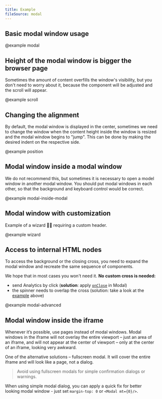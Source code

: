 ```yaml
---
title: Example
fileSource: modal
---
```


## Basic modal window usage

@example modal

## Height of the modal window is bigger the browser page

Sometimes the amount of content overfills the window's visibility, but you don't need to worry about it, because the component will be adjusted and the scroll will appear.

@example scroll

## Changing the alignment

By default, the modal window is displayed in the center, sometimes we need to change the window when the content height inside the window is resized and the modal window begins to "jump". This can be done by making the desired indent on the respective side.

@example position

## Modal window inside a modal window

We do not recommend this, but sometimes it is necessary to open a model window in another modal window. You should put modal windows in each other, so that the background and keyboard control would be correct.

@example modal-inside-modal

## Modal window with customization

Example of a wizard 🧙🏻 requiring a custom header.

@example wizard

## Access to internal HTML nodes

To access the background or the closing cross, you need to expand the modal window and recreate the same sequence of components.

We hope that in most cases you won't need it. **No custom cross is needed:**

- send Analytics by click (**solution**: apply [`onClose`](/components/modal/modal-api/#aa518f) in Modal)
- the spinner needs to overlap the cross (solution: take a look at the [example](/components/modal/modal-code/#adf9fc) above)

@example modal-advanced

## Modal window inside the iframe

Whenever it’s possible, use pages instead of modal windows. Modal windows in the iframe will not overlay the entire viewport – just an area of an iframe, and will not appear at the center of viewport – only at the center of an iframe, looking very awkward.

One of the alternative solutions – fullscreen modal. It will cover the entire iframe and will look like a page, not a dialog.

> Avoid using fullscreen modals for simple confirmation dialogs or warnings.

When using simple modal dialog, you can apply a quick fix for better looking modal window - just set `margin-top: 0` or `<Modal mt={0}/>`.
